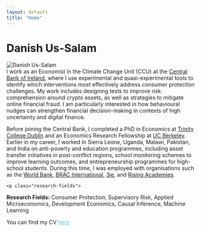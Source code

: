 ```yaml
---
layout: default
title: "Home"
---
```


<h1 class="page-name">Danish Us-Salam</h1>

<div class="about-hero">
  <div class="profile-pic">
    <img src="{{ '/assets/profile4.jpg' | relative_url }}" alt="Danish Us-Salam">
  </div>
  <div class="bio">
I work as an Economist in the Climate Change Unit (CCU) at the <a href="https://www.centralbank.ie/" target="_blank" rel="noopener noreferrer">Central Bank of Ireland</a>, where I use experimental and quasi-experimental tools to identify which interventions most effectively address consumer protection challenges. My work includes designing tests to improve risk comprehension around crypto assets, as well as strategies to mitigate online financial fraud. I am particularly interested in how behavioural nudges can strengthen financial decision-making in contexts of high uncertainty and digital finance.

<p>  
</p>   
Before joining the Central Bank, I completed a PhD in Economics at <a href="https://www.tcd.ie/" target="_blank" rel="noopener noreferrer">Trinity College Dublin</a>  and an Economics Research Fellowship at <a href="https://www.berkeley.edu/" target="_blank" rel="noopener noreferrer">UC Berkeley</a>. Earlier in my career, I worked in Sierra Leone, Uganda, Malawi, Pakistan, and India on anti-poverty and education programmes, including asset transfer initiatives in post-conflict regions, school monitoring schemes to improve learning outcomes, and entrepreneurship programmes for high-school students. During this time, I was employed with organisations such as the 
<a href="https://www.worldbank.org" target="_blank" rel="noopener noreferrer">World Bank</a>, 
<a href="https://www.bracinternational.nl" target="_blank" rel="noopener noreferrer">BRAC International</a>, 
<a href="https://www.3ieimpact.org" target="_blank" rel="noopener noreferrer">3ie</a>, and 
<a href="https://www.risingacademies.com" target="_blank" rel="noopener noreferrer">Rising Academies</a>.

  
    <p class="research-fields">
  <strong>Research Fields:</strong> Consumer Protection, Supervisory Risk, Applied Microeconomics, Development Economics, Causal Inference, Machine Learning
</p>

<div class="cv-and-icons">
  <p>You can find my CV 
    <a href="{{ '/assets/Danish_CV.pdf' | relative_url }}" target="_blank" rel="noopener noreferrer" style="color:#5dc9e1;">here</a>
  </p>
</div>

  <p>
    <a href="mailto:ussalamd@tcd.ie" target="_blank" rel="noopener noreferrer" title="Email">
      <i class="fa-solid fa-envelope fa-lg"></i>
    </a>
    <a href="https://scholar.google.com/citations?user=NbSatAYAAAAJ&hl=en" target="_blank" rel="noopener noreferrer" title="Google Scholar">
      <i class="fa-solid fa-graduation-cap fa-lg"></i>
    </a>
    <a href="https://www.linkedin.com/in/danishussalam/" target="_blank" rel="noopener noreferrer" title="LinkedIn">
      <i class="fa-brands fa-linkedin fa-lg"></i>
    </a>
    <a href="https://x.com/DanishUsSalam2" target="_blank" rel="noopener noreferrer" title="Twitter/X">
      <i class="fa-brands fa-x-twitter fa-lg"></i>
    </a>
  </p>
</div>

